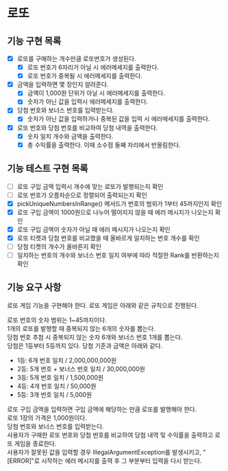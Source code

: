 # 로또

## 기능 구현 목록
- [X] 로또를 구매하는 개수만큼 로또번호가 생성된다.
  - [x] 로또 번호가 6자리가 아닐 시 에러메세지를 출력한다.
  - [x] 로또 번호가 중복될 시 에러메세지를 출력한다.
- [x] 금액을 입력하면 몇 장인지 알려준다.
  - [x] 금액이 1,000원 단위가 아닐 시 에러메세지를 출력한다.
  - [x] 숫자가 아닌 값을 입력시 에러메세지를 출력한다.
- [x] 당첨 번호와 보너스 번호를 입력받는다.
  -[x] 숫자가 아닌 값을 입력하거나 중복된 값을 입력 시 에러메세지를 출력한다. 
- [x] 로또 번호와 당첨 번호를 비교하여 당첨 내역을 출력한다.
  -[x] 숫자 일치 개수와 금액을 출력한다. 
  -[x] 총 수익률을 출력한다. 이때 소수점 둘째 자리에서 반올림한다.

## 기능 테스트 구현 목록
- [ ] 로또 구입 금액 입력시 개수에 맞는 로또가 발행되는지 확인
- [ ] 로또 번호가 오름차순으로 정렬되어 출력되는지 확인
- [x] pickUniqueNumbersInRange() 메서드가 번호의 범위가 1부터 45까지인지 확인
- [x] 로또 구입 금액이 1000원으로 나누어 떨어지지 않을 때 에러 메시지가 나오는지 확인
- [x] 로또 구입 금액이 숫자가 아닐 때 에러 메시지가 나오는지 확인
- [x] 로또 티켓과 당첨 번호를 비교했을 때 올바르게 일치하는 번호 개수를 확인
- [ ] 당첨 티켓의 개수가 올바른지 확인
- [ ] 일치하는 번호의 개수와 보너스 번호 일치 여부에 따라 적절한 Rank를 반환하는지 확인

## 기능 요구 사항
로또 게임 기능을 구현해야 한다. 로또 게임은 아래와 같은 규칙으로 진행된다.

로또 번호의 숫자 범위는 1~45까지이다.  
1개의 로또를 발행할 때 중복되지 않는 6개의 숫자를 뽑는다.  
당첨 번호 추첨 시 중복되지 않는 숫자 6개와 보너스 번호 1개를 뽑는다.  
당첨은 1등부터 5등까지 있다. 당첨 기준과 금액은 아래와 같다.
- 1등: 6개 번호 일치 / 2,000,000,000원
- 2등: 5개 번호 + 보너스 번호 일치 / 30,000,000원
- 3등: 5개 번호 일치 / 1,500,000원
- 4등: 4개 번호 일치 / 50,000원
- 5등: 3개 번호 일치 / 5,000원
      

로또 구입 금액을 입력하면 구입 금액에 해당하는 만큼 로또를 발행해야 한다.  
로또 1장의 가격은 1,000원이다.  
당첨 번호와 보너스 번호를 입력받는다.  
사용자가 구매한 로또 번호와 당첨 번호를 비교하여 당첨 내역 및 수익률을 출력하고 로또 게임을 종료한다.  
사용자가 잘못된 값을 입력할 경우 IllegalArgumentException를 발생시키고, "[ERROR]"로 시작하는 에러 메시지를 출력 후 그 부분부터 입력을 다시 받는다.
